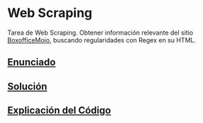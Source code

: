 # Web Scraping

Tarea de Web Scraping. Obtener información relevante del sitio [BoxofficeMojo](https://www.boxofficemojo.com/), buscando regularidades con Regex en su HTML.

## [Enunciado](https://github.com/SergioLV/Web-Scraping/blob/master/Enunciado.pdf)
## [Solución](https://github.com/SergioLV/Web-Scraping/blob/master/Web_Scraping.py)
## [Explicación del Código](https://github.com/SergioLV/Web-Scraping/blob/master/Web%20Scraping%2010.46.03.pdf)
